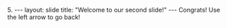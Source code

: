 5\. ---
    layout: slide
    title: "Welcome to our second slide!"
    ---
    Congrats!
    Use the left arrow to go back!
